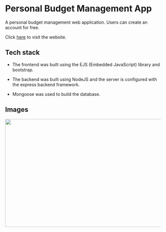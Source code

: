 # Personal Budget Management App

A personal budget management web application. Users can create an account for free.

Click <a href="https://personal-budget-app-v2.herokuapp.com/">here</a> to visit the website.

## Tech stack 

- The frontend was built using the EJS (Embedded JavaScript) library and bootstrap. 

- The backend was built using NodeJS and the server is configured with the express backend framework.

- Mongoose was used to build the database. 

## Images

<img src="budge_pic.JPG" width="600" height="350">
